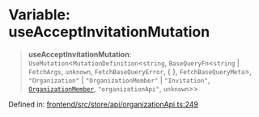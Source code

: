 # Variable: useAcceptInvitationMutation

> **useAcceptInvitationMutation**: `UseMutation`\<`MutationDefinition`\<`string`, `BaseQueryFn`\<`string` \| `FetchArgs`, `unknown`, `FetchBaseQueryError`, \{ \}, `FetchBaseQueryMeta`\>, `"Organization"` \| `"OrganizationMember"` \| `"Invitation"`, [`OrganizationMember`](../type-aliases/OrganizationMember.md), `"organizationApi"`, `unknown`\>\>

Defined in: [frontend/src/store/api/organizationApi.ts:249](https://github.com/lsendel/sass/blob/ca8b2b87627589617e0de57047e1f50d53e78078/frontend/src/store/api/organizationApi.ts#L249)
